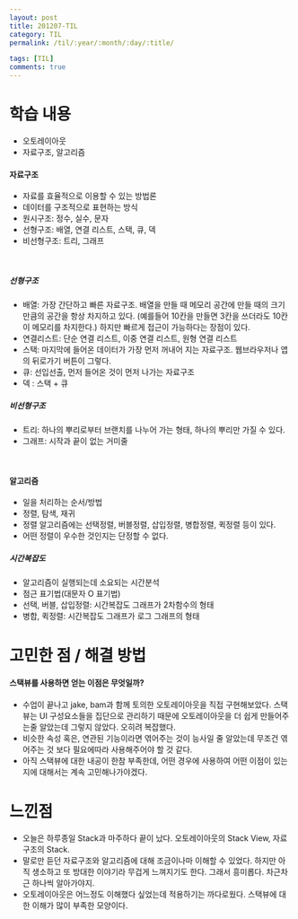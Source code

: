 ```yaml
---
layout: post
title: 201207-TIL
category: TIL
permalink: /til/:year/:month/:day/:title/

tags: [TIL]
comments: true
---
```

# 학습 내용
- 오토레이아웃
- 자료구조, 알고리즘

#### 자료구조
- 자료를 효율적으로 이용할 수 있는 방법론
- 데이터를 구조적으로 표현하는 방식
- 원시구조: 정수, 실수, 문자
- 선형구조: 배열, 연결 리스트, 스택, 큐, 덱
- 비선형구조: 트리, 그래프
<br>

##### 선형구조
- 배열: 가장 간단하고 빠른 자료구조. 배열을 만들 때 메모리 공간에 만들 때의 크기만큼의 공간을 항상 차지하고 있다. (예를들어 10칸을 만들면 3칸을  쓰더라도 10칸이 메모리를 차지한다.) 하지만 빠르게 접근이 가능하다는 장점이 있다. 
- 연결리스트: 단순 연결 리스트, 이중 연결 리스트, 원형 연결 리스트
- 스택: 마지막에 들어온 데이터가 가장 먼저 꺼내어 지는 자료구조. 웹브라우저나 앱의 뒤로가기 버튼이 그렇다.
- 큐: 선입선출, 먼저 들어온 것이 먼저 나가는 자료구조
- 덱 : 스택 + 큐

##### 비선형구조
- 트리: 하나의 뿌리로부터 브랜치를 나누어 가는 형태, 하나의 뿌리만 가질 수 있다.
- 그래프: 시작과 끝이 없는 거미줄
<br>

#### 알고리즘
- 일을 처리하는 순서/방법
- 정렬, 탐색, 재귀
- 정렬 알고리즘에는 선택정렬, 버블정렬, 삽입정렬, 병합정렬, 퀵정렬 등이 있다.
- 어떤 정렬이 우수한 것인지는 단정할 수 없다.

##### 시간복잡도
- 알고리즘이 실행되는데 소요되는 시간분석
- 점근 표기법(대문자 O 표기법)
- 선택, 버블, 삽입정렬: 시간복잡도 그래프가 2차함수의 형태
- 병합, 퀵정렬: 시간복잡도 그래프가 로그 그래프의 형태


# 고민한 점 / 해결 방법
#### 스택뷰를 사용하면 얻는 이점은 무엇일까?
- 수업이 끝나고 jake, bam과 함께 토의한 오토레이아웃을 직접 구현해보았다. 스택뷰는 UI 구성요소들을 집단으로 관리하기 때문에 오토레이아웃을 더 쉽게 만들어주는줄 알았는데 그렇지 않았다. 오히려 복잡했다.
- 비슷한 속성 혹은, 연관된 기능이라면 엮어주는 것이 능사일 줄 알았는데 무조건 엮어주는 것 보다 필요에따라 사용해주어야 할 것 같다. 
- 아직 스택뷰에 대한 내공이 한참 부족한데, 어떤 경우에 사용하여 어떤 이점이 있는지에 대해서는 계속 고민해나가야겠다.

# 느낀점
- 오늘은 하루종일 Stack과 마주하다 끝이 났다. 오토레이아웃의 Stack View, 자료구조의 Stack.
- 말로만 듣던 자료구조와 알고리즘에 대해 조금이나마 이해할 수 있었다. 하지만 아직 생소하고 또 방대한 이야기라 무겁게 느껴지기도 한다. 그래서 흥미롭다. 차근차근 하나씩 알아가야지.
- 오토레이아웃은 어느정도 이해했다 싶었는데 적용하기는 까다로웠다. 스택뷰에 대한 이해가 많이 부족한 모양이다.
